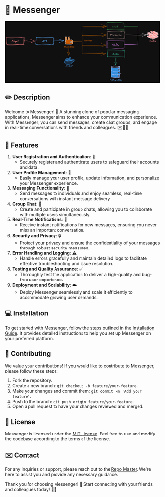 # 💬 Messenger

<p align="center">
  <img src="./docs/system-design.png" alt="System Design" />
</p>

## ✏️ Description

Welcome to Messenger! 🎉 A stunning clone of popular messaging applications, Messenger aims to enhance your communication experience. With Messenger, you can send messages, create chat groups, and engage in real-time conversations with friends and colleagues. ✉️💬💪

## 🚀 Features

1. **User Registration and Authentication**: 🔑
   - Securely register and authenticate users to safeguard their accounts and data.
2. **User Profile Management**: 👤
   - Easily manage your user profile, update information, and personalize your Messenger experience.
3. **Messaging Functionality**: 💬
   - Send messages to individuals and enjoy seamless, real-time conversations with instant message delivery.
4. **Group Chat**: 👥
   - Create and participate in group chats, allowing you to collaborate with multiple users simultaneously.
5. **Real-Time Notifications**: 🔔
   - Receive instant notifications for new messages, ensuring you never miss an important conversation.
6. **Security and Privacy**: 🔒
   - Protect your privacy and ensure the confidentiality of your messages through robust security measures.
7. **Error Handling and Logging**: ⚠️
   - Handle errors gracefully and maintain detailed logs to facilitate effective troubleshooting and issue resolution.
8. **Testing and Quality Assurance**: ✅
   - Thoroughly test the application to deliver a high-quality and bug-free user experience.
9. **Deployment and Scalability**: ☁️
   - Deploy Messenger seamlessly and scale it efficiently to accommodate growing user demands.

## 💻 Installation

To get started with Messenger, follow the steps outlined in the [Installation Guide](./docs/InstallS.md). It provides detailed instructions to help you set up Messenger on your preferred platform.

## 🙌 Contributing

We value your contributions! If you would like to contribute to Messenger, please follow these steps:

1. Fork the repository.
2. Create a new branch: `git checkout -b feature/your-feature`.
3. Make your changes and commit them: `git commit -m 'Add your feature'`.
4. Push to the branch: `git push origin feature/your-feature`.
5. Open a pull request to have your changes reviewed and merged.

## 📄 License

Messenger is licensed under the [MIT License](LICENSE). Feel free to use and modify the codebase according to the terms of the license.

## ✉️ Contact

For any inquiries or support, please reach out to the [Repo Master](mailto:mohanadfteha@gmail.com). We're here to assist you and provide any necessary guidance.

Thank you for choosing Messenger! 🙏 Start connecting with your friends and colleagues today! 🚀💙

